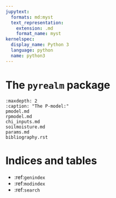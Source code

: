```yaml
---
jupytext:
  formats: md:myst
  text_representation:
    extension: .md
    format_name: myst
kernelspec:
  display_name: Python 3
  language: python
  name: python3
---
```




# The `pyrealm` package

```{toctree}
:maxdepth: 2
:caption: "The P-model:"
pmodel.md
rpmodel.md
chi_inputs.md
soilmoisture.md
params.md
bibliography.rst
```


Indices and tables
==================

* :ref:`genindex`
* :ref:`modindex`
* :ref:`search`
